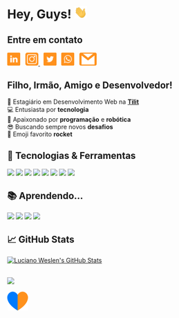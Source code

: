 # Hey, Guys! <img src="assets/gifs/wave.gif" width="30px">

## Entre em contato
<p align="left">
  <a href="https://www.linkedin.com/in/lucianoweslen11/"
    ><img
      height="30"
      src="assets/icons/linkedin.svg"
      alt="linkedin"
  /></a>
  &nbsp;
  <a href="https://www.instagram.com/lucianoweslen11">
    <img
      height="30"
      src="assets/icons/instagram.svg"
      alt="dev.to"
    />
  </a>
  &nbsp;
  <a href="https://www.twitter.com/lucianoweslen11/"
    ><img
      height="30"
      src="assets/icons/twitter.svg"
      alt="instagram" /></a
  >
  &nbsp;
  <a href="https://api.whatsapp.com/send?phone=5543991670304&text=Ol%C3%A1%2C%20Luciano%20Weslen!"
    ><img
      height="30"
      src="assets/icons/whatsapp.svg"
      alt="instagram" /></a
  >
  &nbsp;
  <a href="https://mail.google.com/mail/u/0/?view=cm&fs=1&to=luciano.weslen11@gmail.com&su=Digite%20o%20assunto%20aqui&body=Ol%C3%A1,%20Luciano%20Weslen!&tf=1"
    ><img
      height="30"
      src="assets/icons/gmail.svg"
      alt="instagram" /></a
  >
</p>

## Filho, Irmão, Amigo e Desenvolvedor!
💼 Estagiário em Desenvolvimento Web na **[Tilit](https://www.tilit.com.br)**
<br/> 💻 Entusiasta por **tecnologia**
<br/> 🤖 Apaixonado por **programação** e **robótica**
<br/> 😎 Buscando sempre novos **desafios**
<br/> 🚀 Emoji favorito **rocket**

## 🔧 Tecnologias & Ferramentas
![](https://img.shields.io/badge/SO-Windowns-informational?style=for-the-badge&logo=windows&logoColor=white&color=007BFE)
![](https://img.shields.io/badge/IDE-VSCode-informational?style=for-the-badge&logo=visual-studio-code&logoColor=white&color=007BFE)
![](https://img.shields.io/badge/Code-Javascript-informational?style=for-the-badge&logo=javascript&logoColor=white&color=007BFE)
![](https://img.shields.io/badge/Web-HTML5-informational?style=for-the-badge&logo=html5&logoColor=white&color=007BFE)
![](https://img.shields.io/badge/Web-CSS3-informational?style=for-the-badge&logo=css3&logoColor=white&color=007BFE)
![](https://img.shields.io/badge/Frontend-VueJS-informational?style=for-the-badge&logo=vue.js&logoColor=white&color=007BFE)
![](https://img.shields.io/badge/Backend-NodeJS-informational?style=for-the-badge&logo=node.js&logoColor=white&color=007BFE)
![](https://img.shields.io/badge/Database-MongoDB-informational?style=for-the-badge&logo=mongodb&logoColor=white&color=007BFE)

## 📚 Aprendendo...
![](https://img.shields.io/badge/Code-Python-informational?style=for-the-badge&logo=python&logoColor=white&color=007BFE)
![](https://img.shields.io/badge/Backend-Flask-informational?style=for-the-badge&logo=flask&logoColor=white&color=007BFE)
![](https://img.shields.io/badge/Frontend-ReactJS-informational?style=for-the-badge&logo=react&logoColor=white&color=007BFE)
![](https://img.shields.io/badge/Mobile-ReactNative-informational?style=for-the-badge&logo=react&logoColor=white&color=007BFE)

## &#x1f4c8; GitHub Stats
<a href="https://github.com/lucianoweslen11">
  <img align="center" src="https://github-readme-stats.vercel.app/api?username=lucianoweslen11&show_icons=true&line_height=27&count_private=true&title_color=007BFE&text_color=f4f6f6&icon_color=FF911C&bg_color=003975" alt="Luciano Weslen's GitHub Stats" />
</a>

<br/>
<br/>

![](https://img.shields.io/badge/Nunca%20esque%C3%A7a%20de-aproveitar%20todos%20os%20momentos-informational?style=for-the-badge&logo=quote&logoColor=white&color=FF911C)

![](/assets/icons/heart.svg)